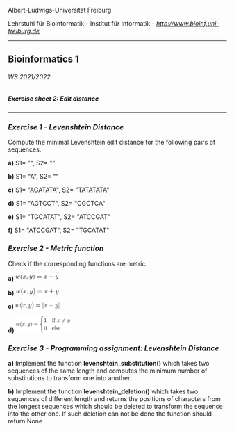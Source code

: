 Albert-Ludwigs-Universität Freiburg

Lehrstuhl für Bioinformatik - Institut für Informatik - *http://www.bioinf.uni-freiburg.de*

---
## Bioinformatics 1
###### WS 2021/2022
##### Exercise sheet 2: Edit distance
---
### _Exercise 1 - Levenshtein Distance_
Compute the minimal Levenshtein edit distance for the following pairs of sequences.

**a)** S1= "", S2= ""

**b)** S1= "A", S2= ""

**c)** S1= "AGATATA", S2= "TATATATA"

**d)** S1= "AGTCCT", S2= "CGCTCA"

**e)** S1= "TGCATAT", S2= "ATCCGAT"

**f)** S1= "ATCCGAT", S2= "TGCATAT"


### _Exercise 2 - Metric function_
Check if the corresponding functions are metric.

**a)**  <img src="./figures/sheet2-exercise2-formula1.svg" alt="metric1" width=20%/>

**b)**  <img src="./figures/sheet2-exercise2-formula2.svg" alt="metric2" width=20%/>

**c)**  <img src="./figures/sheet2-exercise2-formula3.svg" alt="metric3" width=20%/>

**d)**  <img src="./figures/sheet2-exercise2-formula4.svg" alt="metric4" width=25%/>


### _Exercise 3 - Programming assignment: Levenshtein Distance_

**a)** Implement the function **levenshtein_substitution()** which takes two sequences of the same length and computes the minimum number of substitutions to transform one into another.


**b)** Implement the function **levenshtein_deletion()** which takes two sequences of different length and returns the positions of characters from the longest sequences which should be deleted to transform the sequence into the other one. If such deletion can not be done the function should return None
